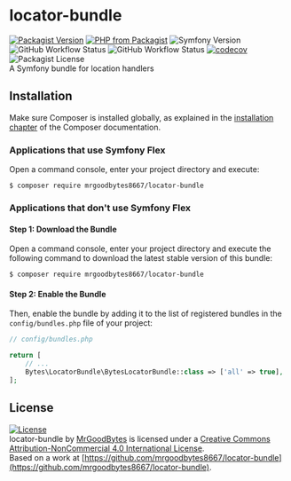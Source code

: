 # locator-bundle
[![Packagist Version](https://img.shields.io/packagist/v/mrgoodbytes8667/locator-bundle?logo=packagist&logoColor=FFF&style=flat)](https://packagist.org/packages/mrgoodbytes8667/locator-bundle)
[![PHP from Packagist](https://img.shields.io/packagist/php-v/mrgoodbytes8667/locator-bundle?logo=php&logoColor=FFF&style=flat)](https://packagist.org/packages/mrgoodbytes8667/locator-bundle)
![Symfony Version](https://img.shields.io/endpoint?url=https%3A%2F%2Fshields.goodbytes.live%2Fshield%2Fsymfony%2F%255E5.3&logoColor=FFF&style=flat)  
![GitHub Workflow Status](https://img.shields.io/github/workflow/status/mrgoodbytes8667/locator-bundle/release?label=stable&logo=github&logoColor=FFF&style=flat)
![GitHub Workflow Status](https://img.shields.io/github/workflow/status/mrgoodbytes8667/locator-bundle/tests?logo=github&logoColor=FFF&style=flat)
[![codecov](https://img.shields.io/codecov/c/github/mrgoodbytes8667/locator-bundle?logo=codecov&logoColor=FFF&style=flat)](https://codecov.io/gh/mrgoodbytes8667/locator-bundle)
![Packagist License](https://img.shields.io/packagist/l/mrgoodbytes8667/locator-bundle?logo=creative-commons&logoColor=FFF&style=flat)  
A Symfony bundle for location handlers

## Installation

Make sure Composer is installed globally, as explained in the
[installation chapter](https://getcomposer.org/doc/00-intro.md)
of the Composer documentation.

### Applications that use Symfony Flex

Open a command console, enter your project directory and execute:

```console
$ composer require mrgoodbytes8667/locator-bundle
```

### Applications that don't use Symfony Flex

#### Step 1: Download the Bundle

Open a command console, enter your project directory and execute the
following command to download the latest stable version of this bundle:

```console
$ composer require mrgoodbytes8667/locator-bundle
```

#### Step 2: Enable the Bundle

Then, enable the bundle by adding it to the list of registered bundles
in the `config/bundles.php` file of your project:

```php
// config/bundles.php

return [
    // ...
    Bytes\LocatorBundle\BytesLocatorBundle::class => ['all' => true],
];
```

## License
[![License](https://i.creativecommons.org/l/by-nc/4.0/88x31.png)]("http://creativecommons.org/licenses/by-nc/4.0/)  
locator-bundle by [MrGoodBytes](https://www.goodbytes.live) is licensed under a [Creative Commons Attribution-NonCommercial 4.0 International License](http://creativecommons.org/licenses/by-nc/4.0/).  
Based on a work at [https://github.com/mrgoodbytes8667/locator-bundle](https://github.com/mrgoodbytes8667/locator-bundle).